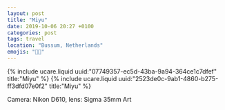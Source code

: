 ```yaml
---
layout: post
title: "Miyu"
date: 2019-10-06 20:27 +0100
categories: post
tags: travel
location: "Bussum, Netherlands"
emojis: "🔞🔞"
---
```


{% include ucare.liquid uuid:"07749357-ec5d-43ba-9a94-364ce1c7dfef" title:"Miyu" %}
{% include ucare.liquid uuid:"2523de0c-9ab1-4860-b275-ff3dfd07e0f2" title:"Miyu" %}

Camera: Nikon D610, lens: Sigma 35mm Art

